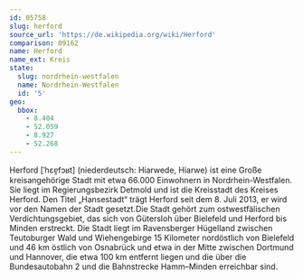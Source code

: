 ```yaml
---
id: 05758
slug: herford
source_url: 'https://de.wikipedia.org/wiki/Herford'
comparison: 09162
name: Herford
name_ext: Kreis
state:
  slug: nordrhein-westfalen
  name: Nordrhein-Westfalen
  id: '5'
geo:
  bbox:
    - 8.404
    - 52.059
    - 8.927
    - 52.268
---
```


Herford [ˈhɛɐ̯fɔʁt] (niederdeutsch: Hiarwede, Hiarwe) ist eine Große kreisangehörige Stadt mit etwa 66.000 Einwohnern in Nordrhein-Westfalen. Sie liegt im Regierungsbezirk Detmold und ist die Kreisstadt des Kreises Herford. Den Titel „Hansestadt“ trägt Herford seit dem 8. Juli 2013, er wird vor den Namen der Stadt gesetzt.Die Stadt gehört zum ostwestfälischen Verdichtungsgebiet, das sich von Gütersloh über Bielefeld und Herford bis Minden erstreckt. Die Stadt liegt im Ravensberger Hügelland zwischen Teutoburger Wald und Wiehengebirge 15 Kilometer nordöstlich von Bielefeld und 46 km östlich von Osnabrück und etwa in der Mitte zwischen Dortmund und Hannover, die etwa 100 km entfernt liegen und die über die Bundesautobahn 2 und die Bahnstrecke Hamm–Minden erreichbar sind.
